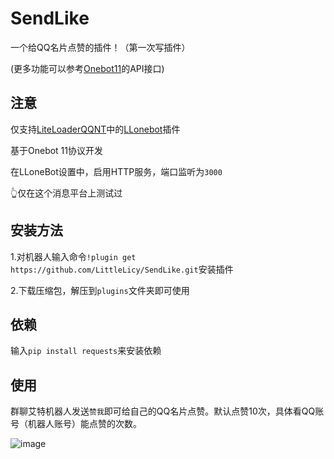 # SendLike

一个给QQ名片点赞的插件！（第一次写插件）

(更多功能可以参考[Onebot11](https://github.com/botuniverse/onebot-11)的API接口)

## 注意

仅支持[LiteLoaderQQNT](https://github.com/LiteLoaderQQNT/LiteLoaderQQNT)中的[LLonebot](https://github.com/LLOneBot/LLOneBot)插件

基于Onebot 11协议开发

在LLoneBot设置中，启用HTTP服务，端口监听为`3000`

👆仅在这个消息平台上测试过

## 安装方法

 1.对机器人输入命令`!plugin get https://github.com/LittleLicy/SendLike.git`安装插件

 2.下载压缩包，解压到`plugins`文件夹即可使用

## 依赖

输入`pip install requests`来安装依赖

## 使用

群聊艾特机器人发送`赞我`即可给自己的QQ名片点赞。默认点赞10次，具体看QQ账号（机器人账号）能点赞的次数。

![image](https://github.com/user-attachments/assets/e27da724-92b6-48a2-85f7-77a728334a8e)

